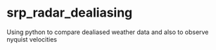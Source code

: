 # srp_radar_dealiasing

Using python to compare dealiased weather data and also to observe nyquist velocities 
